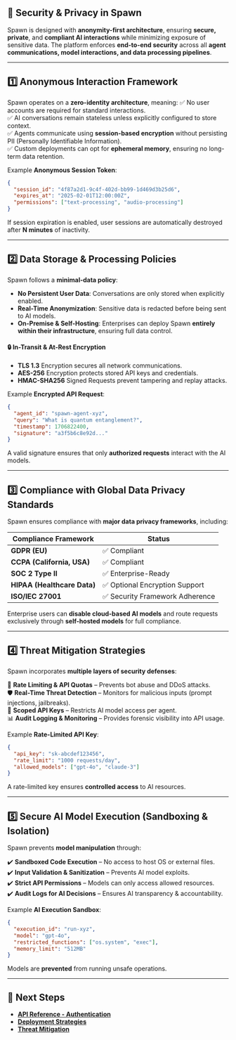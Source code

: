 ## **🔐 Security & Privacy in Spawn**

Spawn is designed with **anonymity-first architecture**, ensuring **secure, private**, and **compliant AI interactions** while minimizing exposure of sensitive data. The platform enforces **end-to-end security** across all **agent communications, model interactions, and data processing pipelines**.

---

## **1️⃣ Anonymous Interaction Framework**

Spawn operates on a **zero-identity architecture**, meaning:
✅ No user accounts are required for standard interactions.  
✅ AI conversations remain stateless unless explicitly configured to store context.  
✅ Agents communicate using **session-based encryption** without persisting PII (Personally Identifiable Information).  
✅ Custom deployments can opt for **ephemeral memory**, ensuring no long-term data retention.

Example **Anonymous Session Token**:

```json
{
  "session_id": "4f87a2d1-9c4f-402d-bb99-1d469d3b25d6",
  "expires_at": "2025-02-01T12:00:00Z",
  "permissions": ["text-processing", "audio-processing"]
}
```

If session expiration is enabled, user sessions are automatically destroyed after **N minutes** of inactivity.

---

## **2️⃣ Data Storage & Processing Policies**

Spawn follows a **minimal-data policy**:

- **No Persistent User Data**: Conversations are only stored when explicitly enabled.
- **Real-Time Anonymization**: Sensitive data is redacted before being sent to AI models.
- **On-Premise & Self-Hosting**: Enterprises can deploy Spawn **entirely within their infrastructure**, ensuring full data control.

#### **🔒 In-Transit & At-Rest Encryption**

- **TLS 1.3** Encryption secures all network communications.
- **AES-256** Encryption protects stored API keys and credentials.
- **HMAC-SHA256** Signed Requests prevent tampering and replay attacks.

Example **Encrypted API Request**:

```json
{
  "agent_id": "spawn-agent-xyz",
  "query": "What is quantum entanglement?",
  "timestamp": 1706822400,
  "signature": "a3f5b6c8e92d..."
}
```

A valid signature ensures that only **authorized requests** interact with the AI models.

---

## **3️⃣ Compliance with Global Data Privacy Standards**

Spawn ensures compliance with **major data privacy frameworks**, including:

| Compliance Framework        | Status                          |
| --------------------------- | ------------------------------- |
| **GDPR (EU)**               | ✅ Compliant                    |
| **CCPA (California, USA)**  | ✅ Compliant                    |
| **SOC 2 Type II**           | ✅ Enterprise-Ready             |
| **HIPAA (Healthcare Data)** | ✅ Optional Encryption Support  |
| **ISO/IEC 27001**           | ✅ Security Framework Adherence |

Enterprise users can **disable cloud-based AI models** and route requests exclusively through **self-hosted models** for full compliance.

---

## **4️⃣ Threat Mitigation Strategies**

Spawn incorporates **multiple layers of security defenses**:

🔐 **Rate Limiting & API Quotas** – Prevents bot abuse and DDoS attacks.  
🛡️ **Real-Time Threat Detection** – Monitors for malicious inputs (prompt injections, jailbreaks).  
🔑 **Scoped API Keys** – Restricts AI model access per agent.  
📊 **Audit Logging & Monitoring** – Provides forensic visibility into API usage.

Example **Rate-Limited API Key**:

```json
{
  "api_key": "sk-abcdef123456",
  "rate_limit": "1000 requests/day",
  "allowed_models": ["gpt-4o", "claude-3"]
}
```

A rate-limited key ensures **controlled access** to AI resources.

---

## **5️⃣ Secure AI Model Execution (Sandboxing & Isolation)**

Spawn prevents **model manipulation** through:

✔️ **Sandboxed Code Execution** – No access to host OS or external files.  
✔️ **Input Validation & Sanitization** – Prevents AI model exploits.  
✔️ **Strict API Permissions** – Models can only access allowed resources.  
✔️ **Audit Logs for AI Decisions** – Ensures AI transparency & accountability.

Example **AI Execution Sandbox**:

```json
{
  "execution_id": "run-xyz",
  "model": "gpt-4o",
  "restricted_functions": ["os.system", "exec"],
  "memory_limit": "512MB"
}
```

Models are **prevented** from running unsafe operations.

---

## **🔗 Next Steps**

- **[API Reference - Authentication](../api-reference/authentication.md)**
- **[Deployment Strategies](../deployment/local.md)**
- **[Threat Mitigation](./threat-mitigation.md)**
